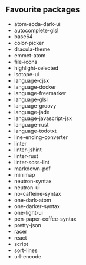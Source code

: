 ## Favourite packages
* atom-soda-dark-ui
* autocomplete-glsl
* base64
* color-picker
* dracula-theme
* emmet-atom
* file-icons
* highlight-selected
* isotope-ui
* language-cjsx
* language-docker
* language-freemarker
* language-glsl
* language-groovy
* language-jade
* language-javascript-jsx
* language-rust
* language-todotxt
* line-ending-converter
* linter
* linter-jshint
* linter-rust
* linter-scss-lint
* markdown-pdf
* minimap
* neutron-syntax
* neutron-ui
* no-caffeine-syntax
* one-dark-atom
* one-darker-syntax
* one-light-ui
* pen-paper-coffee-syntax
* pretty-json
* racer
* react
* script
* sort-lines
* url-encode
